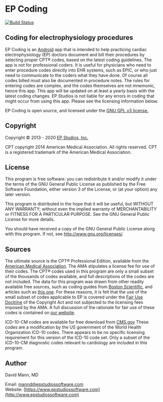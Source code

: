 EP Coding
=========

[![Build Status](https://travis-ci.org/mannd/epcoding.svg?branch=master)](https://travis-ci.org/mannd/epcoding)

## Coding for electrophysiology procedures
EP Coding is an [Android](http://www.android.com) app
that is intended to help practicing cardiac electrophysiology (EP) doctors
document and bill their procedures by selecting
proper CPT® codes, based on the latest coding guidelines.  The app is
not for professional coders.  It is useful for physicians who need to enter procedure codes directly into EHR systems, such as EPIC, or who just need to communicate to the coders what they have done.  Of course all codes billed must also be documented in procedure notes.  The rules for entering codes are complex, and the codes themselves are not mnemonic, hence this app.  This app will be updated on at least a yearly basis with the latest coding changes.  EP Studios is not liable for any errors in coding that might occur from using this app.  Please see the licensing information below.

EP Coding is open source, and licensed under the 
[GNU GPL v3 license.](http://www.gnu.org/licenses/gpl.html)

## Copyright
Copyright © 2013 - 2020 [EP Studios, Inc.](http://www.epstudiossoftware.com)

CPT copyright 2014 American Medical Association. All rights
reserved. CPT is a registered trademark of the American Medical
Association.

## License
This program is free software: you can redistribute it and/or modify
it under the terms of the GNU General Public License as published by
the Free Software Foundation, either version 3 of the License, or
(at your option) any later version.

This program is distributed in the hope that it will be useful,
but WITHOUT ANY WARRANTY; without even the implied warranty of
MERCHANTABILITY or FITNESS FOR A PARTICULAR PURPOSE.  See the
GNU General Public License for more details.

You should have received a copy of the GNU General Public License
along with this program.  If not, see <http://www.gnu.org/licenses/>.

## Sources
The ultimate source is the CPT® Professional Edition, available
from the
[American Medical Association](http://http://www.ama-assn.org/ama/pub/physician-resources/solutions-managing-your-practice/coding-billing-insurance/cpt/cpt-featured-products.page?).
The AMA stipulates a license fee for use of their codes.  The CPT®
codes used in this program are only a small subset of the thousands of
codes available, and full descriptions of the codes are not included.
The data for this program was drawn from other readily available free
sources, such as coding guides from 
[Boston Scientific](https://www.bostonscientific.com/en-US/Home.html),
and articles such as
[this one](http://www.eplabdigest.com/articles/Changes-Coming-2013-CPT-Codes).
For these reasons, it is felt that the use of the small subset of
codes applicable to EP is covered under the
[Fair Use Doctrine](http://http://en.wikipedia.org/wiki/Fair_use) of
the Copyright Act and not subjected to the licensing fees imposed by
the AMA.  A full discussion of the rationale for fair use of these
codes is contained on [our website](http://www.epstudiossoftware.com/?p=1313).

ICD-10-CM codes are available for free download from [CMS.gov](https://www.cms.gov/Medicare/Coding/ICD10/) These codes are a modification by the US government of the World Health Organization ICD-10 codes.  There appears to be no specific licensing requirement for this version of the ICD-10 code set.  Only a subset of the ICD-10-CM diagnostic codes relevant to cardiology are included in this program.

## Author
David Mann, MD

Email: [mannd@epstudiossoftware.com](mailto:mannd@epstudiossoftware.com)  
Website: [https://www.epstudiossoftware.com](http://www.epstudiossoftware.com)   
